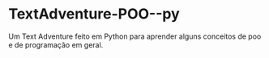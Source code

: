 # TextAdventure-POO--py
Um Text Adventure feito em Python para aprender alguns conceitos de poo e de programação em geral.
